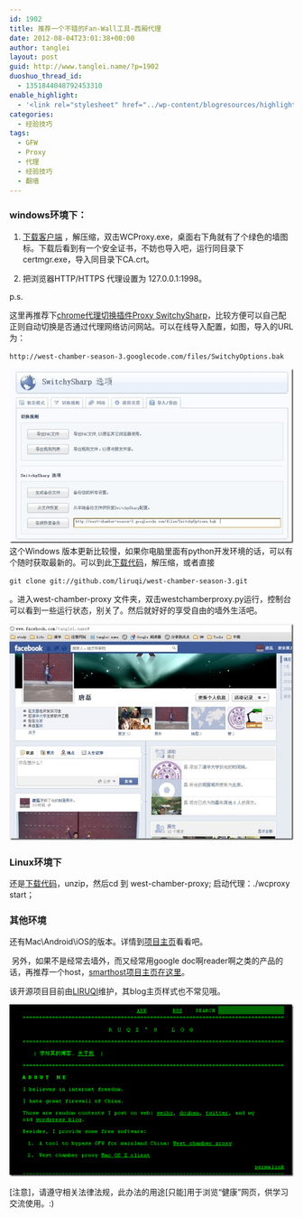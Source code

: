 ```yaml
---
id: 1902
title: 推荐一个不错的Fan-Wall工具-西厢代理
date: 2012-08-04T23:01:38+00:00
author: tanglei
layout: post
guid: http://www.tanglei.name/?p=1902
duoshuo_thread_id:
  - 1351844048792453310
enable_highlight:
  - '<link rel="stylesheet" href="../wp-content/blogresources/highlightconfig/highlight.default.min.css"><script src="../wp-content/blogresources/highlightconfig/jquery-2.1.4.min.js"></script><script src="../wp-content/blogresources/highlightconfig/enable_highlight.js"></script>'
categories:
  - 经验技巧
tags:
  - GFW
  - Proxy
  - 代理
  - 经验技巧
  - 翻墙
---
```

### windows环境下：

1. [下载客户端](http://code.google.com/p/west-chamber-season-3/downloads/list) ，解压缩，双击WCProxy.exe，桌面右下角就有了个绿色的墙图标。下载后看到有一个安全证书，不妨也导入吧，运行同目录下certmgr.exe，导入同目录下CA.crt。
  
2. 把浏览器HTTP/HTTPS 代理设置为 127.0.0.1:1998。

p.s.
  
这里再推荐下<a href="https://chrome.google.com/webstore/detail/dpplabbmogkhghncfbfdeeokoefdjegm" target="_blank">chrome代理切换插件Proxy SwitchySharp</a>，比较方便可以自己配正则自动切换是否通过代理网络访问网站。可以在线导入配置，如图，导入的URL为： 

``http://west-chamber-season-3.googlecode.com/files/SwitchyOptions.bak``

[<img title="SwitchySharp代理设置" src="/wp-content/uploads/2012/08/SwitchySharp_thumb.jpg" alt="SwitchySharp代理设置"  />](/wp-content/uploads/2012/08/SwitchySharp.jpg)这个Windows 版本更新比较慢，如果你电脑里面有python开发环境的话，可以有个随时获取最新的。可以到此<a href="https://github.com/liruqi/west-chamber-season-3/zipball/master" target="_blank">下载代码</a>，解压缩，或者直接 

``git clone git://github.com/liruqi/west-chamber-season-3.git``

。进入west-chamber-proxy 文件夹，双击westchamberproxy.py运行，控制台可以看到一些运行状态，别关了。然后就好好的享受自由的墙外生活吧。

[<img title="proxy-fuck-gfw-facebook" src="/wp-content/uploads/2012/08/proxyfuckgfwfacebook_thumb.jpg" alt="proxy-fuck-gfw-facebook"  />](/wp-content/uploads/2012/08/proxyfuckgfwfacebook.jpg)

### Linux环境下

还是<a href="https://github.com/liruqi/west-chamber-season-3/zipball/master" target="_blank">下载代码</a>，unzip，然后cd 到 west-chamber-proxy; 启动代理：./wcproxy start；

### 其他环境

还有Mac\Android\iOS的版本。详情到<a href="https://github.com/liruqi/west-chamber-season-3" target="_blank">项目主页</a>看看吧。

 另外，如果不是经常去墙外，而又经常用google doc啊reader啊之类的产品的话，再推荐一个host，<a href="https://code.google.com/p/smarthosts/" target="_blank">smarthost项目主页在这里</a>。

该开源项目目前由<a href="http://liruqi.info" target="_blank">LIRUQI</a>维护，其blog主页样式也不常见哦。

[<img title="image" src="/wp-content/uploads/2012/08/image_thumb.png" alt="image"  />](/wp-content/uploads/2012/08/image.png)
  
[注意]，请遵守相关法律法规，此办法的用途[只能]用于浏览“健康”网页，供学习交流使用。:)
